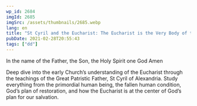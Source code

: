 ```yaml
---
wp_id: 2684
imgId: 2685
imgSrc: /assets/thumbnails/2685.webp
lang: en
title: "St Cyril and the Eucharist: The Eucharist is the Very Body of the Lord. by Fr. Anthony"
pubDate: 2021-02-28T20:55:43
tags: ["dd"]
---
```


<!-- page: 6 -->

<p>In the name of the Father, the Son, the Holy Spirit one God Amen</p>
<p>Deep dive into the early Church’s understanding of the Eucharist through the teachings of the Great Patristic Father, St Cyril of Alexandria. Study everything from the primordial human being, the fallen human condition, God’s plan of restoration, and how the Eucharist is at the center of God’s plan for our salvation.</p>
